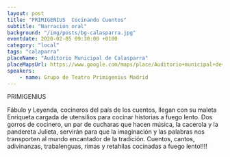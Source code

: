 ```yaml
---
layout: post
title: "PRIMIGENIUS  Cocinando Cuentos"
subtitle: "Narración oral"
background: "/img/posts/bg-calasparra.jpg"
eventdate: 2020-02-05 09:30:00 +0100
category: "local"
tags: "calaparra"
placeName: "Auditorio Municipal de Calasparra"
placeMapsUrl: https://www.google.com/maps/place/Auditorio+municipal+de+Calasparra/@38.2297401,-1.696866,15z/data=!4m2!3m1!1s0x0:0x66fd5515eb172e25?sa=X&ved=2ahUKEwiO8OuO8OfmAhVsC2MBHRvLD2EQ_BIwCnoECA0QCA
speakers:
    - name: Grupo de Teatro Primigenius Madrid
---
```

PRIMIGENIUS

Fábulo y Leyenda, cocineros del país de los cuentos, llegan con su maleta  Enriqueta cargada de utensilios para cocinar historias a fuego lento. Dos gorros de cocinero, un par de  cucharas que hacen música, la cacerola y la pandereta Julieta, servirán para que  la imaginación y las palabras nos transporten al mundo encantador de la tradición. Cuentos, cantos, adivinanzas, trabalenguas, rimas y retahilas cocinadas a fuego lento!!!!
